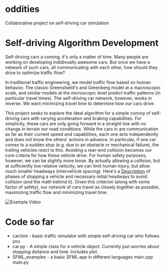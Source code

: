 oddities
========
Collaborative project on self-driving car simulation

# Self-driving Algorithm Development
Self-driving cars a coming; it's only a matter of time.  Many people are working on developing indidivually awesome cars.  But once we have a network of such cars, all communicating with each other, how should they drive to optimize traffic flow?

In traditional traffic engineering, we model traffic flow based on human behavior.  The classic Greenshield's and Greenberg model at a macroscopic scale, and similar models at the microscopic level predict traffic patterns (in particular travel times).  The self-driving car network, however, works in reverse.  We want minimizing travel time to determine how our cars drive.

This project seeks to explore the ideal algorithm for a simple convoy of self-driving cars with varying acceleration and braking capabilities.  For simplicity, these cars are only going forward in a straight line with no change in terrain nor road conditions.  While the cars in are communication as far as their current speed and capabilities, each one acts independently and does not know the others' actions in advance.  In particular, if one car comes to a sudden stop (e.g. due to an obstacle or mechanical failure), the trailing vehicles *react* to this.  Avoiding a rear-end collision becomes our core criteria for how these vehicle drive.  For human safety purposes, however, we can be slightly more loose.  By actually allowing a collision, but at sufficiently low relative velocity, we can limit human injury, but allow much smaller headways (intervehicle spacing).  Here's a [Description](car/headway.md) of phases of stopping a vehicle and necessary initial headways to avoid collision (and the math behind it).  Given this criterion (along with some factor of safety), our network of cars travel as closely together as possible, maximizing traffic flow and minimizing travel time.

![Example Video](https://cloud.githubusercontent.com/assets/3506880/16971752/5b131a16-4df4-11e6-947a-4ce03d9adf42.gif)

# Code so far

+ car/sim - basic traffic simulator with simple self-driving car who follows you
+ car.py - A simple class for a vehicle object.  Currently just worries about stopping distance and time.  Includes plot.
+ SFML_examples - a basic SFML app in different languages
	main.cpp
	main.py
